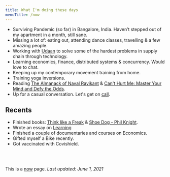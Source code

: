 ```yaml
---
title: What I'm doing these days
menuTitle: /now
---
```


- Surviving Pandemic (so far) in Bangalore, India. Haven’t stepped out of my apartment in a month, still sane.
- Missing a lot of: eating out, attending dance classes, travelling & a few amazing people.
- Working with [Udaan](https://udaan.com) to solve some of the hardest problems in supply chain through technology.
- Learning economics, finance, distributed systems & concurrency. Would love to chat.
- Keeping up my contemporary movement training from home.
- Training yoga inversions.
- Reading [The Almanack of Naval Ravikant](https://www.goodreads.com/book/show/54898389-the-almanack-of-naval-ravikant) & [Can't Hurt Me: Master Your Mind and Defy the Odds](https://www.goodreads.com/book/show/41721428-can-t-hurt-me).
- Up for a casual conversation. Let's get on [call](https://calendly.com/lokeshdevnani/quick-intro-call?month=2021-05).

## Recents
* Finished books: [Think like a Freak](https://www.goodreads.com/review/show/3990300852) & [Shoe Dog - Phil Knight](https://www.goodreads.com/book/show/27220736-shoe-dog).
* Wrote an essay on [Learning](https://lokesh.me/learning-progress/)
* Finished a couple of documentaries and courses on Economics.
* Gifted myself a Bike recently.
* Got vaccinated with Covishield.
<br />
<br />

This is a [now](http://nownownow.com/) page. *Last updated: June 1, 2021*
